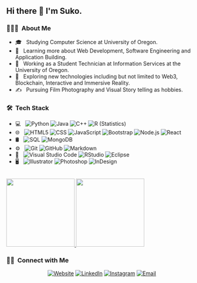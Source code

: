 <h2> Hi there 👋 I'm Suko.</h2>

<h3> 👨🏻‍💻 &nbsp;About Me </h3>

- 🎓 &nbsp; Studying Computer Science at University of Oregon.
- 🌱 &nbsp; Learning more about Web Development, Software Engineering and Application Building.
- 💼 &nbsp; Working as a Student Technician at Information Services at the University of Oregon.
- 🤔 &nbsp; Exploring new technologies including but not limited to Web3, Blockchain, Interactive and Immersive Reality.
- ✍️ &nbsp; Pursuing Film Photography and Visual Story telling as hobbies.

<h3> 🛠 &nbsp;Tech Stack</h3>

- 💻 &nbsp;
  ![Python](https://img.shields.io/badge/-Python-333333?style=flat&logo=python)
  ![Java](https://img.shields.io/badge/-Java-333333?style=flat&logo=Java&logoColor=007396)
  ![C++](https://img.shields.io/badge/-C++-333333?style=flat&logo=C%2B%2B&logoColor=00599C)
  ![R (Statistics)](https://img.shields.io/badge/-R-333333?style=flat&logo=R&logoColor=276DC3)
- 🌐 &nbsp;
  ![HTML5](https://img.shields.io/badge/-HTML5-333333?style=flat&logo=HTML5)
  ![CSS](https://img.shields.io/badge/-CSS-333333?style=flat&logo=CSS3&logoColor=1572B6)
  ![JavaScript](https://img.shields.io/badge/-JavaScript-333333?style=flat&logo=javascript)
  ![Bootstrap](https://img.shields.io/badge/-Bootstrap-333333?style=flat&logo=bootstrap&logoColor=563D7C)
  ![Node.js](https://img.shields.io/badge/-Node.js-333333?style=flat&logo=node.js)
  ![React](https://img.shields.io/badge/-React-333333?style=flat&logo=react)
- 🛢 &nbsp;
  ![SQL](https://img.shields.io/badge/-SQL-333333?style=flat&logo=mysql)
  ![MongoDB](https://img.shields.io/badge/-MongoDB-333333?style=flat&logo=mongodb)
- ⚙️ &nbsp;
  ![Git](https://img.shields.io/badge/-Git-333333?style=flat&logo=git)
  ![GitHub](https://img.shields.io/badge/-GitHub-333333?style=flat&logo=github)
  ![Markdown](https://img.shields.io/badge/-Markdown-333333?style=flat&logo=markdown)
- 🔧 &nbsp;
  ![Visual Studio Code](https://img.shields.io/badge/-Visual%20Studio%20Code-333333?style=flat&logo=visual-studio-code&logoColor=007ACC)
  ![RStudio](https://img.shields.io/badge/-RStudio-333333?style=flat&logo=rstudio)
  ![Eclipse](https://img.shields.io/badge/-Eclipse-333333?style=flat&logo=eclipse-ide&logoColor=2C2255)
- 🖥 &nbsp;
  ![Illustrator](https://img.shields.io/badge/-Illustrator-333333?style=flat&logo=adobe-illustrator)
  ![Photoshop](https://img.shields.io/badge/-Photoshop-333333?style=flat&logo=adobe-photoshop)
  ![InDesign](https://img.shields.io/badge/-InDesign-333333?style=flat&logo=adobe-indesign)

<br/>

<a href="https://github.com/SukBahadur">
  <img height="180em" src="https://github-readme-stats.vercel.app/api?username=SukBahadur&theme=buefy&show_icons=true" />
  <img height="180em" src="https://github-readme-stats.vercel.app/api/top-langs/?username=SukBahadur&theme=buefy&layout=compact" />
</a>

<br/>

<h3> 🤝🏻 &nbsp;Connect with Me </h3>

<p align="center">
<a href="https://www.sukogurung.com/"><img alt="Website" src="https://img.shields.io/badge/Website-www.sukogurung.com-blue?style=flat-square&logo=google-chrome"></a>
<a href="https://www.linkedin.com/in/sukogurung/"><img alt="LinkedIn" src="https://img.shields.io/badge/sukogurung-blue?style=flat-square&logo=linkedin"></a>
<a href="https://www.instagram.com/sukogurung/"><img alt="Instagram" src="https://img.shields.io/badge/Instagram-sukogurung-blue?style=flat-square&logo=instagram"></a>
<a href="mailto:sukog@uoregon.edu"><img alt="Email" src="https://img.shields.io/badge/Email-sukog@uoregon.edu-blue?style=flat-square&logo=gmail"></a>
</p>


